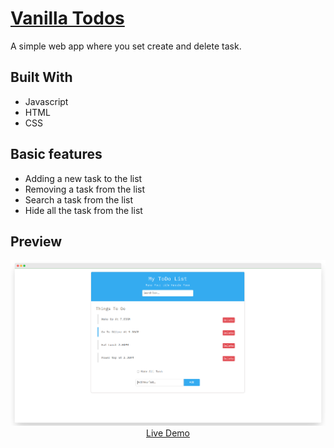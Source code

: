 # [Vanilla Todos](https://alasadnurriad.github.io/My-ToDo-List/)

A simple web app where you set create and delete task. 


## Built With 
- Javascript 
- HTML 
- CSS


## Basic features
- Adding a new task to the list 
- Removing a task from the list
- Search a task from the list 
- Hide all the task from the list 


## Preview

<p align="center">
  <a href="https://blog.nurriyad.xyz" target="_blank">
    <img width="1090" src="./screenshort.png">
    <br>
    Live Demo
  </a>
</p>


